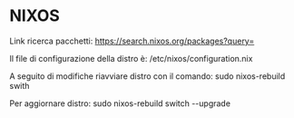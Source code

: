 # NIXOS
Link ricerca pacchetti: https://search.nixos.org/packages?query=

Il file di configurazione della distro è: /etc/nixos/configuration.nix

A seguito di modifiche riavviare distro con il comando:
sudo nixos-rebuild swith

Per aggiornare distro:
sudo nixos-rebuild switch --upgrade
